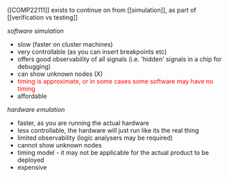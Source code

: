 [[COMP22111]]
exists to continue on from [[simulation]], as part of [[verification vs testing]]

*software simulation*
- slow (faster on cluster machines)
- very controllable (as you can insert breakpoints etc)
- offers good observability of all signals (i.e. 'hidden' signals in a chip for debugging)
- can show unknown nodes (X)
- <span style="color:red">timing is approximate, or in some cases some software may have no timing</span>
- affordable

*hardware emulation*
- faster, as you are running the actual hardware
- less controllable, the hardware will just run like its the real thing
- limited observability (logic analysers may be required)
- cannot show unknown nodes
- timing model - it may not be applicable for the actual product to be deployed
- expensive
